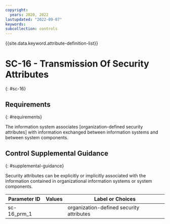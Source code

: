 ```yaml
---
copyright:
  years: 2020, 2022
lastupdated: "2022-09-07"
keywords: 
subcollection: controls
---
```



{{site.data.keyword.attribute-definition-list}}


# SC-16 - Transmission Of Security Attributes
{: #sc-16}

## Requirements
{: #requirements}

The information system associates [organization-defined security attributes] with information exchanged between information systems and between system components.

## Control Supplemental Guidance
{: #supplemental-guidance}

Security attributes can be explicitly or implicitly associated with the information contained in organizational information systems or system components.

| Parameter ID | Values | Label or Choices |
|---|---|---|
| sc-16_prm_1 |  | organization-defined security attributes |


